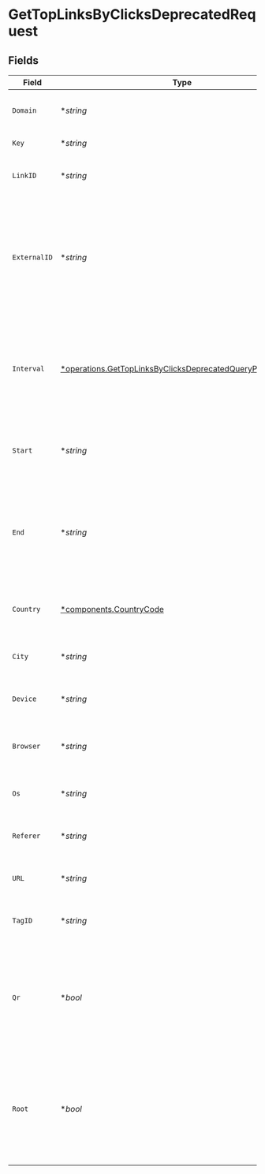 # GetTopLinksByClicksDeprecatedRequest


## Fields

| Field                                                                                                                                     | Type                                                                                                                                      | Required                                                                                                                                  | Description                                                                                                                               |
| ----------------------------------------------------------------------------------------------------------------------------------------- | ----------------------------------------------------------------------------------------------------------------------------------------- | ----------------------------------------------------------------------------------------------------------------------------------------- | ----------------------------------------------------------------------------------------------------------------------------------------- |
| `Domain`                                                                                                                                  | **string*                                                                                                                                 | :heavy_minus_sign:                                                                                                                        | The domain to filter analytics for.                                                                                                       |
| `Key`                                                                                                                                     | **string*                                                                                                                                 | :heavy_minus_sign:                                                                                                                        | The short link slug.                                                                                                                      |
| `LinkID`                                                                                                                                  | **string*                                                                                                                                 | :heavy_minus_sign:                                                                                                                        | The unique ID of the short link on Dub.                                                                                                   |
| `ExternalID`                                                                                                                              | **string*                                                                                                                                 | :heavy_minus_sign:                                                                                                                        | This is the ID of the link in the your database. Must be prefixed with 'ext_' when passed as a query parameter.                           |
| `Interval`                                                                                                                                | [*operations.GetTopLinksByClicksDeprecatedQueryParamInterval](../../models/operations/gettoplinksbyclicksdeprecatedqueryparaminterval.md) | :heavy_minus_sign:                                                                                                                        | The interval to retrieve analytics for. Takes precedence over start and end. If undefined, defaults to 24h.                               |
| `Start`                                                                                                                                   | **string*                                                                                                                                 | :heavy_minus_sign:                                                                                                                        | The start date and time when to retrieve analytics from.                                                                                  |
| `End`                                                                                                                                     | **string*                                                                                                                                 | :heavy_minus_sign:                                                                                                                        | The end date and time when to retrieve analytics from. If not provided, defaults to the current date.                                     |
| `Country`                                                                                                                                 | [*components.CountryCode](../../models/components/countrycode.md)                                                                         | :heavy_minus_sign:                                                                                                                        | The country to retrieve analytics for.                                                                                                    |
| `City`                                                                                                                                    | **string*                                                                                                                                 | :heavy_minus_sign:                                                                                                                        | The city to retrieve analytics for.                                                                                                       |
| `Device`                                                                                                                                  | **string*                                                                                                                                 | :heavy_minus_sign:                                                                                                                        | The device to retrieve analytics for.                                                                                                     |
| `Browser`                                                                                                                                 | **string*                                                                                                                                 | :heavy_minus_sign:                                                                                                                        | The browser to retrieve analytics for.                                                                                                    |
| `Os`                                                                                                                                      | **string*                                                                                                                                 | :heavy_minus_sign:                                                                                                                        | The OS to retrieve analytics for.                                                                                                         |
| `Referer`                                                                                                                                 | **string*                                                                                                                                 | :heavy_minus_sign:                                                                                                                        | The referer to retrieve analytics for.                                                                                                    |
| `URL`                                                                                                                                     | **string*                                                                                                                                 | :heavy_minus_sign:                                                                                                                        | The URL to retrieve analytics for.                                                                                                        |
| `TagID`                                                                                                                                   | **string*                                                                                                                                 | :heavy_minus_sign:                                                                                                                        | The tag ID to retrieve analytics for.                                                                                                     |
| `Qr`                                                                                                                                      | **bool*                                                                                                                                   | :heavy_minus_sign:                                                                                                                        | Filter for QR code scans. If true, filter for QR codes only. If false, filter for links only. If undefined, return both.                  |
| `Root`                                                                                                                                    | **bool*                                                                                                                                   | :heavy_minus_sign:                                                                                                                        | Filter for root domains. If true, filter for domains only. If false, filter for links only. If undefined, return both.                    |